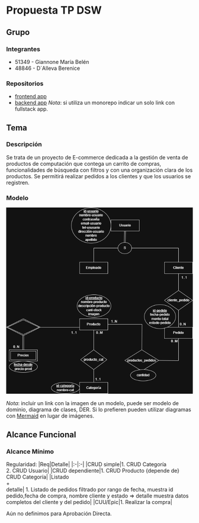 # Propuesta TP DSW

## Grupo

### Integrantes

- 51349 - Giannone María Belén
- 48846 - D´Alleva Berenice

### Repositorios

- [frontend app](http://hyperlinkToGihubOrGitlab)
- [backend app](http://hyperlinkToGihubOrGitlab)
  _Nota_: si utiliza un monorepo indicar un solo link con fullstack app.

## Tema

### Descripción

Se trata de un proyecto de E-commerce dedicada a la gestión de venta de productos de computación que contega un carrito de compras, funcionalidades de búsqueda con filtros y con una organización clara de los productos. Se permitirá realizar pedidos a los clientes y que los usuarios se registren.

### Modelo

![Modelo actualizado](Diagrama%20de%20desarrollo.png)


_Nota_: incluir un link con la imagen de un modelo, puede ser modelo de dominio, diagrama de clases, DER. Si lo prefieren pueden utilizar diagramas con [Mermaid](https://mermaid.js.org) en lugar de imágenes.

## Alcance Funcional

### Alcance Mínimo

Regularidad:
|Req|Detalle|
|:-|:-|
|CRUD simple|1. CRUD Categoría<br>2. CRUD Usuario|
|CRUD dependiente|1. CRUD Producto {depende de} CRUD Categoría|
|Listado<br>+<br>detalle| 1. Listado de pedidos filtrado por rango de fecha, muestra id pedido,fecha de compra, nombre cliente y estado => detalle muestra datos completos del cliente y del pedido|
|CUU/Epic|1. Realizar la compra|

Aún no definimos para Aprobación Directa.
